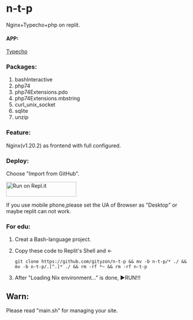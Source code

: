 # n-t-p

Nginx+Typecho+php on replit.

#### APP:

[Typecho](https://github.com/typecho/typecho)

### Packages:

1. bashInteractive
2. php74
3. php74Extensions.pdo
4. php74Extensions.mbstring
5. curl_unix_socket
6. sqlite
7. unzip

### Feature:

Nginx(v1.20.2) as frontend with full configured.

### Deploy:

   Choose "Import from GitHub".

<a href="https://replit.com/github/gityzon/n-t-p">
  <img alt="Run on Repl.it" src="https://replit.com/badge/github/github/gityzon" style="height: 40px; width: 190px;" />
</a>

If you use mobile phone,please set the UA of Browser as "Desktop" or maybe replit can not work.

### For edu:

1. Creat a Bash-language project.

2. Copy these code to Replit's Shell and ←

   `git clone https://github.com/gityzon/n-t-p && mv -b n-t-p/* ./ && mv -b n-t-p/.[^.]* ./ && rm -rf *~ && rm -rf n-t-p`

3. After "Loading Nix environment..." is done, ▶RUN!!!

## Warn:

Please read "main.sh" for managing your site.

